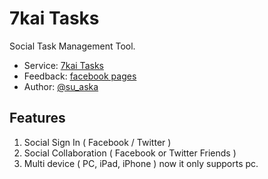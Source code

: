 # 7kai Tasks

Social Task Management Tool.

- Service: [7kai Tasks](http://tasks.7kai.org/)
- Feedback: [facebook pages](http://www.facebook.com/pages/7kai-Tasks/189391624444427?sk=wall)
- Author: [@su_aska](http://twitter.com/su_aska)

## Features

1. Social Sign In ( Facebook / Twitter )
2. Social Collaboration ( Facebook or Twitter Friends )
3. Multi device ( PC, iPad, iPhone ) now it only supports pc.
